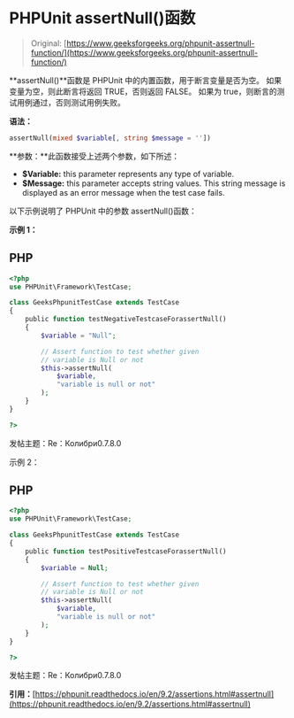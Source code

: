 # PHPUnit assertNull()函数

> Original: [https://www.geeksforgeeks.org/phpunit-assertnull-function/](https://www.geeksforgeeks.org/phpunit-assertnull-function/)

**assertNull()**函数是 PHPUnit 中的内置函数，用于断言变量是否为空。 如果变量为空，则此断言将返回 TRUE，否则返回 FALSE。 如果为 true，则断言的测试用例通过，否则测试用例失败。

**语法：**

```php
assertNull(mixed $variable[, string $message = ''])

```

**参数：**此函数接受上述两个参数，如下所述：

*   **$Variable:** this parameter represents any type of variable.
*   **$Message:** this parameter accepts string values. This string message is displayed as an error message when the test case fails.

以下示例说明了 PHPUnit 中的参数 assertNull()函数：

**示例 1：**

## PHP

```php
<?php 
use PHPUnit\Framework\TestCase; 

class GeeksPhpunitTestCase extends TestCase 
{ 
    public function testNegativeTestcaseForassertNull() 
    { 
        $variable = "Null"; 

        // Assert function to test whether given 
        // variable is Null or not 
        $this->assertNull( 
            $variable, 
            "variable is null or not"
        ); 
    } 
} 

?> 
```

发帖主题：Re：Колибри0.7.8.0

示例 2：

## PHP

```php
<?php 
use PHPUnit\Framework\TestCase; 

class GeeksPhpunitTestCase extends TestCase 
{ 
    public function testPositiveTestcaseForassertNull() 
    { 
        $variable = Null; 

        // Assert function to test whether given 
        // variable is Null or not 
        $this->assertNull( 
            $variable, 
            "variable is null or not"
        ); 
    } 
} 

?> 
```

发帖主题：Re：Колибри0.7.8.0

**引用：**[https://phpunit.readthedocs.io/en/9.2/assertions.html#assertnull](https://phpunit.readthedocs.io/en/9.2/assertions.html#assertnull)